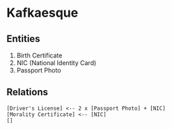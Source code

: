 # Kafkaesque

## Entities

1. Birth Certificate
2. NIC (National Identity Card)
3. Passport Photo

## Relations

```
[Driver's License] <-- 2 x [Passport Photo] + [NIC]
[Morality Certificate] <-- [NIC]
[]
```
